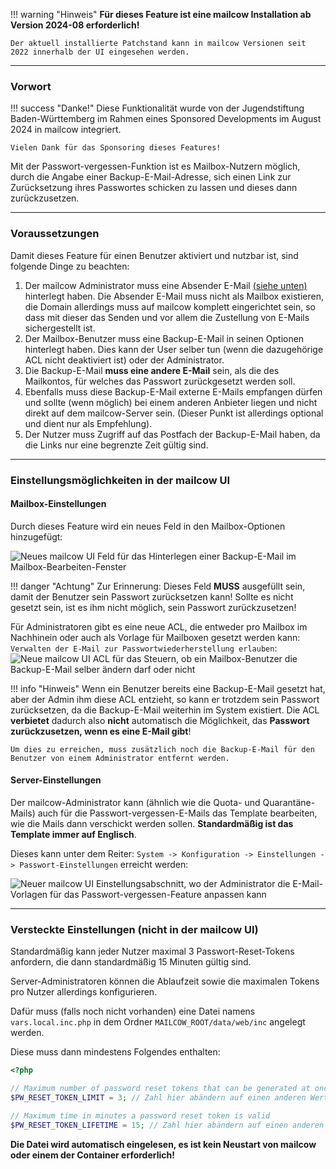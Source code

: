 !!! warning "Hinweis"
    **Für dieses Feature ist eine mailcow Installation ab Version 2024-08 erforderlich!**

    Der aktuell installierte Patchstand kann in mailcow Versionen seit 2022 innerhalb der UI eingesehen werden.

---

### Vorwort

!!! success "Danke!"
    Diese Funktionalität wurde von der Jugendstiftung Baden-Württemberg im Rahmen eines Sponsored Developments im August 2024 in mailcow integriert.

    Vielen Dank für das Sponsoring dieses Features!

Mit der Passwort-vergessen-Funktion ist es Mailbox-Nutzern möglich, durch die Angabe einer Backup-E-Mail-Adresse, sich einen Link zur Zurücksetzung ihres Passwortes schicken zu lassen und dieses dann zurückzusetzen.

---

### Voraussetzungen

Damit dieses Feature für einen Benutzer aktiviert und nutzbar ist, sind folgende Dinge zu beachten:

1. Der mailcow Administrator muss eine Absender E-Mail [(siehe unten)](#server-einstellungen) hinterlegt haben. Die Absender E-Mail muss nicht als Mailbox existieren, die Domain allerdings muss auf mailcow komplett eingerichtet sein, so dass mit dieser das Senden und vor allem die Zustellung von E-Mails sichergestellt ist.
2. Der Mailbox-Benutzer muss eine Backup-E-Mail in seinen Optionen hinterlegt haben. Dies kann der User selber tun (wenn die dazugehörige ACL nicht deaktiviert ist) oder der Administrator.
3. Die Backup-E-Mail **muss eine andere E-Mail** sein, als die des Mailkontos, für welches das Passwort zurückgesetzt werden soll.
4. Ebenfalls muss diese Backup-E-Mail externe E-Mails empfangen dürfen und sollte (wenn möglich) bei einem anderen Anbieter liegen und nicht direkt auf dem mailcow-Server sein. (Dieser Punkt ist allerdings optional und dient nur als Empfehlung).
5. Der Nutzer muss Zugriff auf das Postfach der Backup-E-Mail haben, da die Links nur eine begrenzte Zeit gültig sind.

---

### Einstellungsmöglichkeiten in der mailcow UI

#### Mailbox-Einstellungen

Durch dieses Feature wird ein neues Feld in den Mailbox-Optionen hinzugefügt:

![Neues mailcow UI Feld für das Hinterlegen einer Backup-E-Mail im Mailbox-Bearbeiten-Fenster](../../assets/images/manual-guides/mailcow-forgot-password_mailbox_field.png)

!!! danger "Achtung"
    Zur Erinnerung: Dieses Feld **MUSS** ausgefüllt sein, damit der Benutzer sein Passwort zurücksetzen kann! Sollte es nicht gesetzt sein, ist es ihm nicht möglich, sein Passwort zurückzusetzen!

Für Administratoren gibt es eine neue ACL, die entweder pro Mailbox im Nachhinein oder auch als Vorlage für Mailboxen gesetzt werden kann: `Verwalten der E-Mail zur Passwortwiederherstellung erlauben`:
![Neue mailcow UI ACL für das Steuern, ob ein Mailbox-Benutzer die Backup-E-Mail selber ändern darf oder nicht](../../assets/images/manual-guides/mailcow-forgot-password_mailbox_acl.png)

!!! info "Hinweis"
    Wenn ein Benutzer bereits eine Backup-E-Mail gesetzt hat, aber der Admin ihm diese ACL entzieht, so kann er trotzdem sein Passwort zurücksetzen, da die Backup-E-Mail weiterhin im System existiert. Die ACL **verbietet** dadurch also **nicht** automatisch die Möglichkeit, das **Passwort zurückzusetzen, wenn es eine E-Mail gibt**!

    Um dies zu erreichen, muss zusätzlich noch die Backup-E-Mail für den Benutzer von einem Administrator entfernt werden.


#### Server-Einstellungen

Der mailcow-Administrator kann (ähnlich wie die Quota- und Quarantäne-Mails) auch für die Passwort-vergessen-E-Mails das Template bearbeiten, wie die Mails dann verschickt werden sollen. **Standardmäßig ist das Template immer auf Englisch**.

Dieses kann unter dem Reiter: `System -> Konfiguration -> Einstellungen -> Passwort-Einstellungen` erreicht werden:

![Neuer mailcow UI Einstellungsabschnitt, wo der Administrator die E-Mail-Vorlagen für das Passwort-vergessen-Feature anpassen kann](../../assets/images/manual-guides/mailcow-forgot-password_server_settings.png)

---

### Versteckte Einstellungen (nicht in der mailcow UI)

Standardmäßig kann jeder Nutzer maximal 3 Passwort-Reset-Tokens anfordern, die dann standardmäßig 15 Minuten gültig sind.

Server-Administratoren können die Ablaufzeit sowie die maximalen Tokens pro Nutzer allerdings konfigurieren.

Dafür muss (falls noch nicht vorhanden) eine Datei namens `vars.local.inc.php` in dem Ordner `MAILCOW_ROOT/data/web/inc` angelegt werden.

Diese muss dann mindestens Folgendes enthalten:

```php
<?php

// Maximum number of password reset tokens that can be generated at once per user
$PW_RESET_TOKEN_LIMIT = 3; // Zahl hier abändern auf einen anderen Wert

// Maximum time in minutes a password reset token is valid
$PW_RESET_TOKEN_LIFETIME = 15; // Zahl hier abändern auf einen anderen Wert. Wert in Minuten
```

**Die Datei wird automatisch eingelesen, es ist kein Neustart von mailcow oder einem der Container erforderlich!**